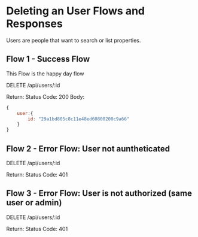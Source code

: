 # Deleting an User Flows and Responses
Users are people that want to search or list properties.

## Flow 1 - Success Flow
This Flow is the happy day flow

DELETE /api/users/:id

Return:
Status Code: 200
Body:
```javascript
{
	user:{
		id: "29a1bd805c8c11e48ed60800200c9a66"
	}
} 
```

## Flow 2 - Error Flow: User not auntheticated

DELETE /api/users/:id


Return:
Status Code: 401


## Flow 3 - Error Flow: User is not authorized (same user or admin)

DELETE /api/users/:id


Return:
Status Code: 401